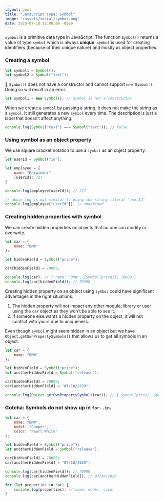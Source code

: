 ```yaml
---
layout: post
title: "JavaScript Type: Symbol"
image: "/assets/social/symbol.png"
date: 2020-07-18 12:00:00 -0500
---
```


`symbol` is a primitive data type in JavaScript. The function `Symbol()` returns a value of type `symbol` which is always **unique**. `symbol` is used for creating identifiers (because of their unique nature) and mostly as object properties.

### Creating a symbol

```javascript
let symbol1 = Symbol();
let symbol2 = Symbol("text");
```

🚨 `Symbol()` does not have a constructor and cannot support `new Symbol()`. Doing so will result in an error.

```javascript
let symbol1 = new Symbol(); // Symbol is not a constructor
```

When we create a `symbol` by passing a string, it does not make the string as a `symbol`. It still generates a new `symbol` every time. The description is just a label that doesn’t affect anything.

```javascript
console.log(Symbol("text") === Symbol("text")); // false
```

### Using symbol as an object property

We use square bracket notation to use a `symbol` as an object property.

```javascript
let userId = Symbol("id");

let employee = {
    name: "Parwinder",
    [userId]: 727
}

console.log(employee[userId]); // 727

// above log is not similar to using the string literal "userId"
console.log(employee["userId"]); // undefined
```

### Creating hidden properties with symbol

We can create hidden properties on objects that no one can modify or overwrite.

```javascript
let car = {
    name: "BMW"
};

let hiddenField = Symbol("price");

car[hiddenField] = 70000;

console.log(car); // { name: 'BMW', [Symbol(price)]: 70000 }
console.log(car[hiddenField]); // 70000
```

Creating hidden property on an object using `symbol` could have significant advantages in the right situations.

1. The hidden property will not impact any other module, library or user using the `car` object as they won't be able to see it.
2. If someone else wants a hidden property on the object, it will not conflict with yours due to uniqueness.

Even though `symbol` might seem hidden in an object but we have `Object.getOwnPropertySymbols()` that allows us to get all symbols in an object.

```javascript
let car = {
    name: "BMW"
};

let hiddenField = Symbol("price");
let anotherHiddenField = Symbol("release");

car[hiddenField] = 70000;
car[anotherHiddenField] = "07/18/2020";

console.log(Object.getOwnPropertySymbols(car)); // [ Symbol(price), Symbol(release) ]
```

### Gotcha: Symbols do not show up in `for..in`.

```javascript
let car = {
    name: "BMW",
    model: "Cooper",
    color: "Pearl White"
};

let hiddenField = Symbol("price");
let anotherHiddenField = Symbol("release");

car[hiddenField] = 70000;
car[anotherHiddenField] = "07/18/2020";

console.log(car[hiddenField]); // 70000
console.log(car[anotherHiddenField]); // 07/18/2020

for (let properties in car) {
    console.log(properties); // name, model, color
}
```
